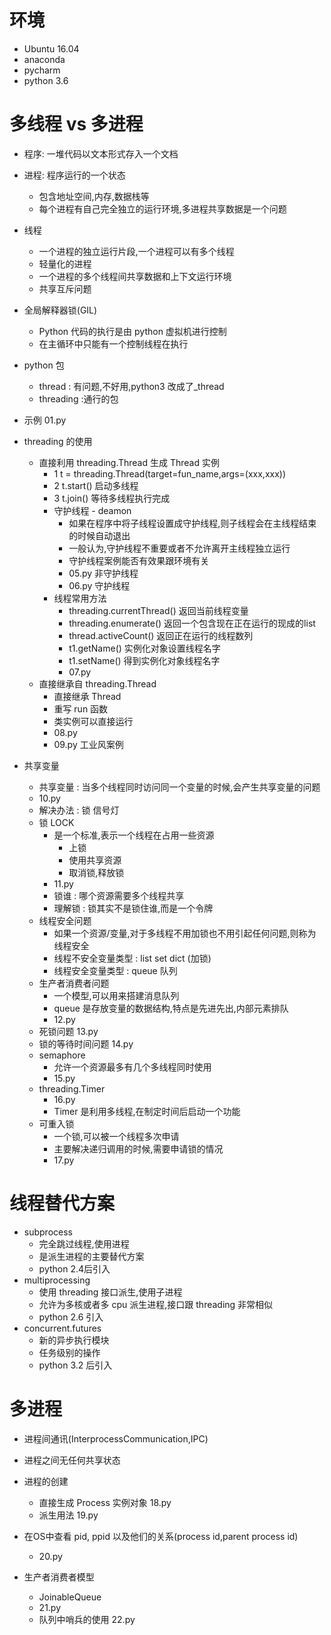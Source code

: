# 环境
- Ubuntu 16.04
- anaconda
- pycharm
- python 3.6

# 多线程 vs 多进程
- 程序: 一堆代码以文本形式存入一个文档
- 进程: 程序运行的一个状态
    - 包含地址空间,内存,数据栈等
    - 每个进程有自己完全独立的运行环境,多进程共享数据是一个问题
- 线程
    - 一个进程的独立运行片段,一个进程可以有多个线程
    - 轻量化的进程
    - 一个进程的多个线程间共享数据和上下文运行环境
    - 共享互斥问题
- 全局解释器锁(GIL)
    - Python 代码的执行是由 python 虚拟机进行控制
    - 在主循环中只能有一个控制线程在执行
- python 包
    - thread : 有问题,不好用,python3 改成了_thread
    - threading :通行的包
- 示例 01.py    

- threading 的使用
    - 直接利用 threading.Thread 生成 Thread 实例
        - 1 t = threading.Thread(target=fun_name,args=(xxx,xxx))
        - 2 t.start()   启动多线程
        - 3 t.join()    等待多线程执行完成
        - 守护线程 - deamon
            - 如果在程序中将子线程设置成守护线程,则子线程会在主线程结束的时候自动退出
            - 一般认为,守护线程不重要或者不允许离开主线程独立运行
            - 守护线程案例能否有效果跟环境有关
            - 05.py 非守护线程
            - 06.py 守护线程
        - 线程常用方法
            - threading.currentThread() 返回当前线程变量
            - threading.enumerate() 返回一个包含现在正在运行的现成的list
            - thread.activeCount() 返回正在运行的线程数列
            - t1.getName() 实例化对象设置线程名字
            - t1.setName() 得到实例化对象线程名字
            - 07.py
    - 直接继承自 threading.Thread
        - 直接继承 Thread
        - 重写 run 函数
        - 类实例可以直接运行
        - 08.py        
        - 09.py 工业风案例
- 共享变量
    - 共享变量 : 当多个线程同时访问同一个变量的时候,会产生共享变量的问题
    - 10.py
    - 解决办法 : 锁 信号灯 
    - 锁 LOCK
        - 是一个标准,表示一个线程在占用一些资源
            - 上锁
            - 使用共享资源
            - 取消锁,释放锁
        - 11.py
        - 锁谁 : 哪个资源需要多个线程共享
        - 理解锁 : 锁其实不是锁住谁,而是一个令牌
    - 线程安全问题
        - 如果一个资源/变量,对于多线程不用加锁也不用引起任何问题,则称为线程安全
        - 线程不安全变量类型 : list set dict (加锁)
        - 线程安全变量类型 : queue 队列
    - 生产者消费者问题
        - 一个模型,可以用来搭建消息队列
        - queue 是存放变量的数据结构,特点是先进先出,内部元素排队
        - 12.py
    - 死锁问题  13.py
    - 锁的等待时间问题 14.py
    - semaphore 
        - 允许一个资源最多有几个多线程同时使用
        - 15.py
    - threading.Timer
        - 16.py  
        - Timer 是利用多线程,在制定时间后启动一个功能  
    - 可重入锁
        - 一个锁,可以被一个线程多次申请
        - 主要解决递归调用的时候,需要申请锁的情况
        - 17.py
    
# 线程替代方案
- subprocess
    - 完全跳过线程,使用进程
    - 是派生进程的主要替代方案
    - python 2.4后引入
- multiprocessing
    - 使用 threading 接口派生,使用子进程
    - 允许为多核或者多 cpu 派生进程,接口跟 threading 非常相似
    - python 2.6 引入
- concurrent.futures
    - 新的异步执行模块
    - 任务级别的操作
    - python 3.2 后引入
# 多进程
- 进程间通讯(InterprocessCommunication,IPC)
- 进程之间无任何共享状态
- 进程的创建
    - 直接生成 Process 实例对象 18.py
    - 派生用法    19.py
    
- 在OS中查看 pid, ppid 以及他们的关系(process id,parent process id)
    - 20.py
- 生产者消费者模型
    - JoinableQueue
    - 21.py 
    - 队列中哨兵的使用 22.py
    
    
    
    